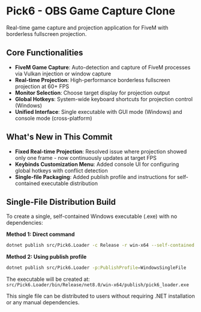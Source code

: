 # Pick6 - OBS Game Capture Clone

Real-time game capture and projection application for FiveM with borderless fullscreen projection.

## Core Functionalities

- **FiveM Game Capture**: Auto-detection and capture of FiveM processes via Vulkan injection or window capture
- **Real-time Projection**: High-performance borderless fullscreen projection at 60+ FPS
- **Monitor Selection**: Choose target display for projection output
- **Global Hotkeys**: System-wide keyboard shortcuts for projection control (Windows)
- **Unified Interface**: Single executable with GUI mode (Windows) and console mode (cross-platform)

## What's New in This Commit

- **Fixed Real-time Projection**: Resolved issue where projection showed only one frame - now continuously updates at target FPS
- **Keybinds Customization Menu**: Added console UI for configuring global hotkeys with conflict detection
- **Single-file Packaging**: Added publish profile and instructions for self-contained executable distribution

## Single-File Distribution Build

To create a single, self-contained Windows executable (.exe) with no dependencies:

**Method 1: Direct command**
```bash
dotnet publish src/Pick6.Loader -c Release -r win-x64 --self-contained true -p:PublishSingleFile=true -p:IncludeNativeLibrariesForSelfExtract=true -p:PublishReadyToRun=true
```

**Method 2: Using publish profile**
```bash
dotnet publish src/Pick6.Loader -p:PublishProfile=WindowsSingleFile
```

The executable will be created at: `src/Pick6.Loader/bin/Release/net8.0/win-x64/publish/pick6_loader.exe`

This single file can be distributed to users without requiring .NET installation or any manual dependencies.
